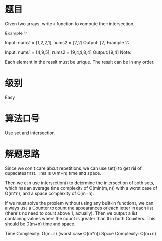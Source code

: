 # 题目
Given two arrays, write a function to compute their intersection.

Example 1:

Input: nums1 = [1,2,2,1], nums2 = [2,2]
Output: [2]
Example 2:

Input: nums1 = [4,9,5], nums2 = [9,4,9,8,4]
Output: [9,4]
Note:

Each element in the result must be unique.
The result can be in any order.

# 级别 
Easy

# 算法口号
Use set and intersection.

# 解题思路
Since we don't care about repetitions, we can use set() to get rid of duplicates first. This is O(m+n) time and space.  

Then we can use intersection() to determine the intersection of both sets, which has an average time complexity of O(min(m, n)) with a worst case of O(m*n), and a space complexity of O(m+n).

If we must solve the problem without using any built-in functions, we can always use a Counter to count the appearances of each letter in each list (there's no need to count above 1, actually). Then we output a list containing values where the count is greater than 0 in both Counters. This should be O(m+n) time and space.

Time Complexity: O(m+n) (worst case O(m*n))
Space Complexity: O(m+n)
